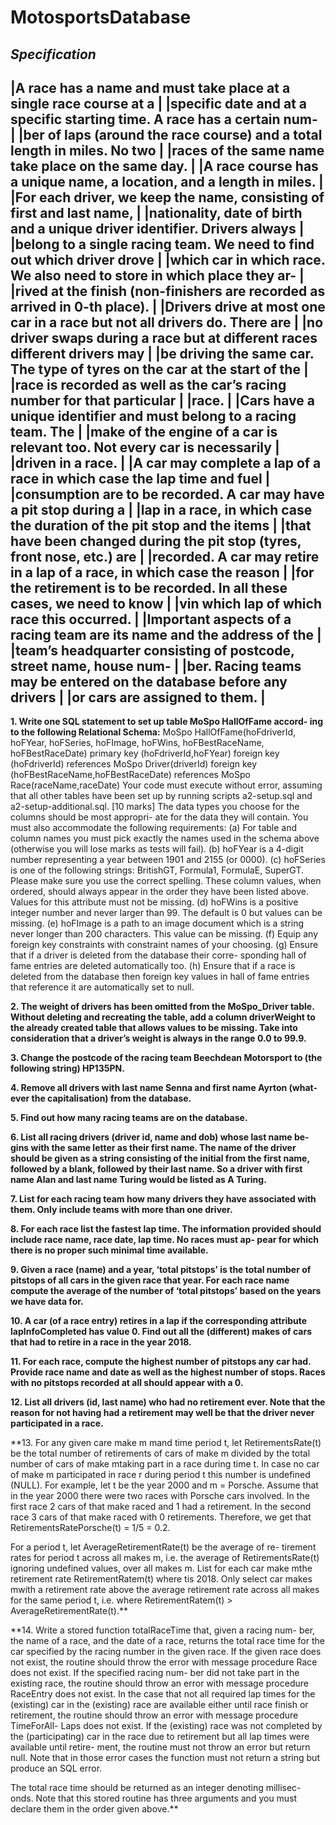 # MotosportsDatabase


*Specification*
-----------------------------------------------------------------------------
|A race has a name and must take place at a single race course at a         |
|specific date and at a specific starting time. A race has a certain num-   |
|ber of laps (around the race course) and a total length in miles. No two   |
|races of the same name take place on the same day.                         |
|A race course has a unique name, a location, and a length in miles.        |
|For each driver, we keep the name, consisting of first and last name,      |
|nationality, date of birth and a unique driver identifier. Drivers always  |
|belong to a single racing team. We need to find out which driver drove     |
|which car in which race. We also need to store in which place they ar-     |
|rived at the finish (non-finishers are recorded as arrived in 0-th place). |
|Drivers drive at most one car in a race but not all drivers do. There are  |
|no driver swaps during a race but at different races different drivers may |
|be driving the same car. The type of tyres on the car at the start of the  |
|race is recorded as well as the car’s racing number for that particular    |
|race.                                                                      |
|Cars have a unique identifier and must belong to a racing team. The        |
|make of the engine of a car is relevant too. Not every car is necessarily  |
|driven in a race.                                                          |
|A car may complete a lap of a race in which case the lap time and fuel     |
|consumption are to be recorded. A car may have a pit stop during a         | 
|lap in a race, in which case the duration of the pit stop and the items    |
|that have been changed during the pit stop (tyres, front nose, etc.) are   | 
|recorded. A car may retire in a lap of a race, in which case the reason    |
|for the retirement is to be recorded. In all these cases, we need to know  |
|vin which lap of which race this occurred.                                 |
|Important aspects of a racing team are its name and the address of the     |
|team’s headquarter consisting of postcode, street name, house num-         |
|ber. Racing teams may be entered on the database before any drivers        |
|or cars are assigned to them.                                              |
-----------------------------------------------------------------------------

**1. Write one SQL statement to set up table MoSpo HallOfFame accord-
ing to the following Relational Schema:**
MoSpo HallOfFame(hoFdriverId, hoFYear, hoFSeries, hoFImage,
hoFWins, hoFBestRaceName, hoFBestRaceDate)
primary key (hoFdriverId,hoFYear)
foreign key (hoFdriverId) references MoSpo Driver(driverId)
foreign key (hoFBestRaceName,hoFBestRaceDate) references
MoSpo Race(raceName,raceDate)
Your code must execute without error, assuming that all other tables
have been set up by running scripts a2-setup.sql and a2-setup-additional.sql.
[10 marks]
The data types you choose for the columns should be most appropri-
ate for the data they will contain. You must also accommodate the
following requirements:
(a) For table and column names you must pick exactly the names
used in the schema above (otherwise you will lose marks as tests
will fail).
(b) hoFYear is a 4-digit number representing a year between 1901
and 2155 (or 0000).
(c) hoFSeries is one of the following strings: BritishGT, Formula1,
FormulaE, SuperGT. Please make sure you use the correct spelling.
These column values, when ordered, should always appear in the
order they have been listed above. Values for this attribute must
not be missing.
(d) hoFWins is a positive integer number and never larger than 99.
The default is 0 but values can be missing.
(e) hoFImage is a path to an image document which is a string never
longer than 200 characters. This value can be missing.
(f) Equip any foreign key constraints with constraint names of your
choosing.
(g) Ensure that if a driver is deleted from the database their corre-
sponding hall of fame entries are deleted automatically too.
(h) Ensure that if a race is deleted from the database then foreign key
values in hall of fame entries that reference it are automatically
set to null.

**2. The weight of drivers has been omitted from the MoSpo_Driver table.
Without deleting and recreating the table, add a column driverWeight
to the already created table that allows values to be missing.
Take into consideration that a driver’s weight is always in the range
0.0 to 99.9.**

**3. Change the postcode of the racing team Beechdean Motorsport to (the
following string) HP135PN.**

**4. Remove all drivers with last name Senna and first name Ayrton (what-
ever the capitalisation) from the database.**

**5. Find out how many racing teams are on the database.**

**6. List all racing drivers (driver id, name and dob) whose last name be-
gins with the same letter as their first name. The name of the driver
should be given as a string consisting of the initial from the first name,
followed by a blank, followed by their last name. So a driver with first
name Alan and last name Turing would be listed as A Turing.**

**7. List for each racing team how many drivers they have associated with
them. Only include teams with more than one driver.**

**8. For each race list the fastest lap time. The information provided
should include race name, race date, lap time. No races must ap-
pear for which there is no proper such minimal time available.**

**9. Given a race (name) and a year, ‘total pitstops’ is the total number of
pitstops of all cars in the given race that year. For each race name
compute the average of the number of ‘total pitstops’ based on the
years we have data for.**

**10. A car (of a race entry) retires in a lap if the corresponding attribute
lapInfoCompleted has value 0. Find out all the (different) makes
of cars that had to retire in a race in the year 2018.**

**11. For each race, compute the highest number of pitstops any car had.
Provide race name and date as well as the highest number of stops.
Races with no pitstops recorded at all should appear with a 0.**

**12. List all drivers (id, last name) who had no retirement ever. Note that
the reason for not having had a retirement may well be that the driver
never participated in a race.**

**13. For any given care make m mand time period t, let RetirementsRate(t)
be the total number of retirements of cars of make m divided by the
total number of cars of make mtaking part in a race during time t.
In case no car of make m participated in race r during period t this
number is undefined (NULL).
For example, let t be the year 2000 and m = Porsche. Assume that
in the year 2000 there were two races with Porsche cars involved. In
the first race 2 cars of that make raced and 1 had a retirement. In the
second race 3 cars of that make raced with 0 retirements. Therefore,
we get that RetirementsRatePorsche(t) = 1/5 = 0.2.

For a period t, let AverageRetirementRate(t) be the average of re-
tirement rates for period t across all makes m, i.e. the average of
RetirementsRate(t) ignoring undefined values, over all makes m.
List for each car make mthe retirement rate RetirementRatem(t) where
tis 2018. Only select car makes mwith a retirement rate above the
average retirement rate across all makes for the same period t, i.e.
where RetirementRatem(t) > AverageRetirementRate(t).**

**14. Write a stored function totalRaceTime that, given a racing num-
ber, the name of a race, and the date of a race, returns the total race
time for the car specified by the racing number in the given race. If
the given race does not exist, the routine should throw the error with
message procedure Race does not exist. If the specified racing num-
ber did not take part in the existing race, the routine should throw an
error with message procedure RaceEntry does not exist.
In the case that not all required lap times for the (existing) car in the
(existing) race are available either until race finish or retirement, the
routine should throw an error with message procedure TimeForAll-
Laps does not exist.
If the (existing) race was not completed by the (participating) car in
the race due to retirement but all lap times were available until retire-
ment, the routine must not throw an error but return null.
Note that in those error cases the function must not return a string but
produce an SQL error.

The total race time should be returned as an integer denoting millisec-
onds. Note that this stored routine has three arguments and you must
declare them in the order given above.**

